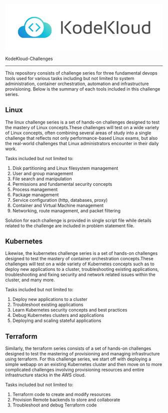<p align="center">
    <img src="./Kubernetes-Challenges/kodekloud.svg" alt="" srcset="">
</p


# KodeKloud-Challenges
-------------------------------------------
This repository consists of challenge series for three fundamental devops tools used for various tasks including but not limited to system administration, container orchestration, automation and infrastructure provisioning.
Below is the summary of each tools included in this challenge series.

Linux
-----------------------

The linux challenge series is a set of hands-on challenges designed to test the mastery of Linux concepts.These challenges will test on a wide variety of Linux concepts, often combining several areas of study into a single challenge 
that reflects not only performance-based Linux exams, but also the real-world challenges that Linux administrators encounter in their daily work.

Tasks included but not limited to:

1. Disk partitioning and Linux filesystem management
2. User and group management
3. File search and manipulation
4. Permissions and fundamental security concepts
5. Process management
6. Package management
7. Service configuration (http, databases, proxy)
8. Container and Virtual Machine management
9. Networking, route management, and packet filtering

Solution for each challenge is provided in single script file while details related to the challenge are included in problem statement file.

Kubernetes
------------------------------------

Likewise, the kubernetes challenge series is a set of hands-on challenges designed to test the mastery of container orchestration concepts.These challenges will test on a wide variety of Kubernetes concepts such as 
to deploy new applications to a cluster, troubleshooting existing applications, troubleshooting and fixing security and network related issues within the cluster, and many more.

Tasks included but not limited to:

1. Deploy new applications to a cluster
2. Troubleshoot existing applications
3. Learn Kubernetes security concepts and best practices
4. Debug Kubernetes clusters and applications
5. Deploying and scaling stateful applications

Terraform
------------------------------------------
Similarly, the terraform series consists of a set of hands-on challenges designed to test the mastering of provisioning and managing infrastructure using terraform. For this challenge series, we
start off with deploying a simple webapp on an existing Kubernetes cluster and then move on to more complicated challenges involving provisioning resources and entire infrastructure stacks in the AWS cloud.

Tasks included but not limited to:

1. Terraform code to create and modify resources
2. Provision Remote backends to store and collaborate
3. Troubleshoot and debug Terraform code
